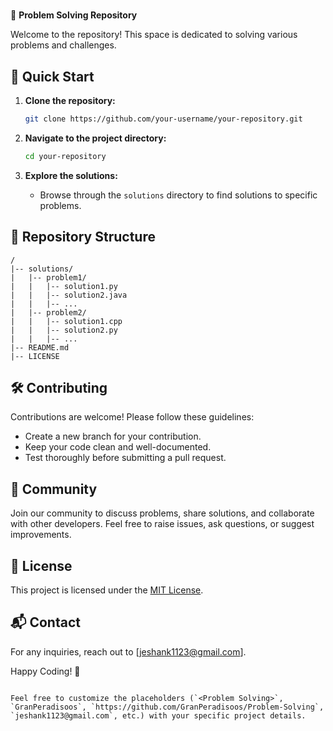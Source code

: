 
# <Problem Solving>

🔧 **Problem Solving Repository**

Welcome to the <Problem Solving> repository! This space is dedicated to solving various problems and challenges.

## 🚀 Quick Start

1. **Clone the repository:**
   ```bash
   git clone https://github.com/your-username/your-repository.git
   ```

2. **Navigate to the project directory:**
   ```bash
   cd your-repository
   ```

3. **Explore the solutions:**
   - Browse through the `solutions` directory to find solutions to specific problems.

## 📁 Repository Structure

```
/
|-- solutions/
|   |-- problem1/
|   |   |-- solution1.py
|   |   |-- solution2.java
|   |   |-- ...
|   |-- problem2/
|   |   |-- solution1.cpp
|   |   |-- solution2.py
|   |   |-- ...
|-- README.md
|-- LICENSE
```

## 🛠️ Contributing

Contributions are welcome! Please follow these guidelines:
- Create a new branch for your contribution.
- Keep your code clean and well-documented.
- Test thoroughly before submitting a pull request.

## 🤝 Community

Join our community to discuss problems, share solutions, and collaborate with other developers. Feel free to raise issues, ask questions, or suggest improvements.

## 📜 License

This project is licensed under the [MIT License](LICENSE).

## 📬 Contact

For any inquiries, reach out to [jeshank1123@gmail.com].

Happy Coding! 🚀
```

Feel free to customize the placeholders (`<Problem Solving>`, `GranPeradisoos`, `https://github.com/GranPeradisoos/Problem-Solving`, `jeshank1123@gmail.com`, etc.) with your specific project details.
